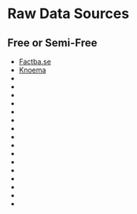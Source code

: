 # Raw Data Sources

## Free or Semi-Free

* [Factba.se](https://factba.se/)
* [Knoema](https://knoema.com/products/free)
* []()
* []()
* []()
* []()
* []()
* []()
* []()
* []()
* []()
* []()
* []()
* []()
* []()
* []()
* []()
* []()